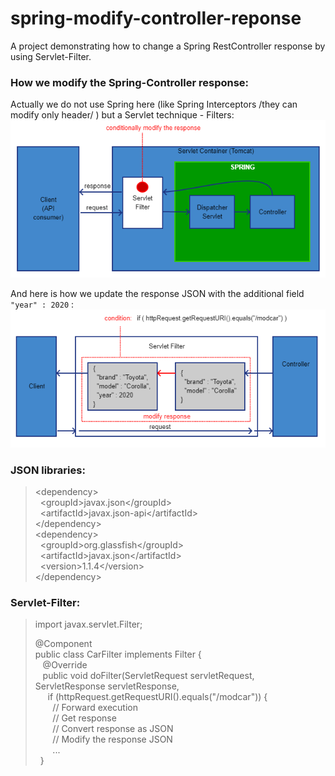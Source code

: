 # spring-modify-controller-reponse

A project demonstrating how to change a Spring RestController response by using Servlet-Filter.

### How we modify the Spring-Controller response:
Actually we do not use Spring here (like Spring Interceptors /they can modify only header/ ) but 
a Servlet technique - Filters:  
![spring-modify-controller-response-01.png](spring-modify-controller-response-01.png?id=1)  

And here is how we update the response JSON with the additional field `"year" : 2020` :
![spring-modify-controller-response-01.png](spring-modify-controller-response-02.png?id=1)  

### JSON libraries:
> &lt;dependency>  
  &nbsp;&nbsp;&lt;groupId>javax.json&lt;/groupId>  
  &nbsp;&nbsp;&lt;artifactId>javax.json-api&lt;/artifactId>  
  &lt;/dependency>  
  &lt;dependency>  
  &nbsp;&nbsp;&lt;groupId>org.glassfish&lt;/groupId>  
  &nbsp;&nbsp;&lt;artifactId>javax.json&lt;/artifactId>  
  &nbsp;&nbsp;&lt;version>1.1.4&lt;/version>  
  &lt;/dependency>  

### Servlet-Filter:
> import javax.servlet.Filter;  
> 
> @Component  
  public class CarFilter implements Filter {  
> &nbsp;&nbsp;  @Override  
  &nbsp;&nbsp;  public void doFilter(ServletRequest servletRequest, ServletResponse servletResponse,  
> &nbsp;&nbsp;&nbsp;&nbsp;  if (httpRequest.getRequestURI().equals("/modcar")) {  
  &nbsp;&nbsp;&nbsp;&nbsp;&nbsp;&nbsp;  // Forward execution  
  &nbsp;&nbsp;&nbsp;&nbsp;&nbsp;&nbsp;  // Get response  
  &nbsp;&nbsp;&nbsp;&nbsp;&nbsp;&nbsp;  // Convert response as JSON  
  &nbsp;&nbsp;&nbsp;&nbsp;&nbsp;&nbsp;  // Modify the response JSON  
  &nbsp;&nbsp;&nbsp;&nbsp;&nbsp;&nbsp;  ...  
  &nbsp;&nbsp;}


